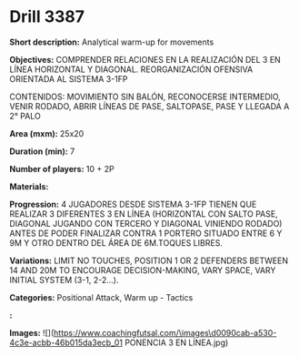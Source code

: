# Drill 3387

**Short description:**
Analytical warm-up for movements

**Objectives:**
COMPRENDER RELACIONES EN LA REALIZACIÓN DEL 3 EN LÍNEA HORIZONTAL Y DIAGONAL.
REORGANIZACIÓN OFENSIVA ORIENTADA AL SISTEMA 3-1FP

CONTENIDOS: MOVIMIENTO SIN BALÓN, RECONOCERSE INTERMEDIO, VENIR RODADO, ABRIR LÍNEAS DE PASE, SALTOPASE, PASE Y LLEGADA A 2° PALO

**Area (mxm):**
25x20

**Duration (min):**
7

**Number of players:**
10 + 2P

**Materials:**


**Progression:**
4 JUGADORES DESDE SISTEMA 3-1FP TIENEN QUE REALIZAR 3 DIFERENTES 3 EN LÍNEA (HORIZONTAL CON SALTO PASE, DIAGONAL JUGANDO CON TERCERO Y DIAGONAL VINIENDO RODADO) ANTES DE PODER FINALIZAR CONTRA 1 PORTERO SITUADO ENTRE 6 Y 9M Y OTRO DENTRO DEL ÁREA DE 6M.TOQUES LIBRES.

**Variations:**
LIMIT NO TOUCHES, POSITION 1 OR 2 DEFENDERS BETWEEN 14 AND 20M TO ENCOURAGE DECISION-MAKING, VARY SPACE, VARY INITIAL SYSTEM (3-1, 2-2...).

**Categories:**
Positional Attack, Warm up - Tactics

**:**


**Images:**
![](https://www.coachingfutsal.com/\images\d0090cab-a530-4c3e-acbb-46b015da3ecb_01 PONENCIA 3 EN LÍNEA.jpg)

